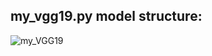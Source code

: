 ## my_vgg19.py model structure:
![my_VGG19](https://user-images.githubusercontent.com/70320210/127282840-b1055846-02bc-41cc-bb52-c40985bd59b1.png)
